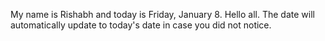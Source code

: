 My name is Rishabh and today is Friday, January 8. Hello all. The date will automatically update to today's date in case you did not notice.
